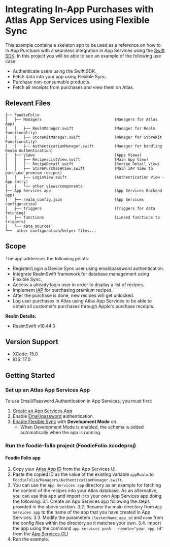 # Integrating In-App Purchases with Atlas App Services using Flexible Sync

This example contains a skeleton app to be used as a reference on how to In App Purchase with a seamless integration in App Services using the [Swift SDK](https://www.mongodb.com/docs/realm/sdk/swift/#realm-swift-sdk).
In this project you will be able to see an example of the following use case:
* Authenticate users using the Swift SDK.
* Fetch data into your app using Flexible Sync.
* Purchase non-consumable products.
* Fetch all receipts from purchases and view them on Atlas.

## Relevant Files
```
├── FoodieFolio
│   ├── Managers                                (Managers for Atlas App)
│   │   ├── RealmManager.swift                  (Manager for Realm functionality)
│   │   ├── StoreKitManager.swift               (Manager for StoreKit Functionality)
│   │   ├── AuthenticationManager.swift         (Manager for handling Realm Authentication)
│   ├── Views                                   (Apps Views)
│   │   ├── RecipesListView.swift               (Main App View)
│   │   ├── RecipeDetail.swift                  (Recipe Detail View)
│   │   ├── StorePurchaseView.swift             (Main IAP View to purchase premium recipes)
│   │   ├── LoginView.swift                     (Authentication View - App Entry)
│   │   └── other views/components
├── App Services app                            (App Services Backend app)
│   ├── realm_config.json                       (App Services configuration)
│   ├── triggers                                (Triggers for data fetching)
│   ├── functions                               (Linked functions to triggers)
│   └── data_sources
└──  other configuration/helper files...
```

## Scope

The app addresses the following points:
* Register/Login a Device Sync user using email/password authentication.
* Integrate RealmSwift framework for database management using Flexible Sync.
* Access a already login user in order to display a list of recipes.
* Implement [IAP](https://developer.apple.com/in-app-purchase/) for purchasing premium recipes.
* After the purchase is done, new recipes will get unlocked.
* Log user purchases in Atlas using Atlas App Services to be able to obtain all customer's purchases through Apple's purchase receipts. 

**Realm Details:**
* RealmSwift v10.44.0

## Version Support

* XCode: 15.0
* iOS: 17.0

## Getting Started

### Set up an Atlas App Services App

To use Email/Password Authentication in App Services, you must first:

1. [Create an App Services App](https://www.mongodb.com/docs/atlas/app-services/manage-apps/create/create-with-ui/)
2. Enable [Email/password](https://www.mongodb.com/docs/atlas/app-services/authentication/email-password/) authentication.
3. [Enable Flexible Sync](https://www.mongodb.com/docs/atlas/app-services/sync/configure/enable-sync/) with **Development Mode** on.
    * When Development Mode is enabled, the schema is added automatically when the 
      app is running.

### Run the foodie-folio project (FoodieFolio.xcodeproj)

#### Foodie Folio app

1. Copy your [Atlas App ID](https://www.mongodb.com/docs/atlas/app-services/reference/find-your-project-or-app-id/#std-label-find-your-app-id) from the App Services UI.
2. Paste the copied ID as the value of the existing variable `appRealm` to `FoodieFolio/Managers/AuthenticationManager.swift`.
3. You can use the `App Services app` directory as an example for fetching the content of the recipes into your Atlas database. As an alternative, you can use this app and import it to your own App Services app doing the following:
3.1. Create an App Services app following the steps provided in the above section.
3.2. Rename the main directory from `App Services app` to the name of the app that you have created in App Services.
3.3. Modify the parameters `clusterName`, `app_id` and `name` from the config files within the directory so it matches your own. 
3.4. Import the app using the command `app services push --remote="your_app_id"` from the [App Services CLI](https://www.mongodb.com/docs/atlas/app-services/cli/#installation)
4. Run the example.
